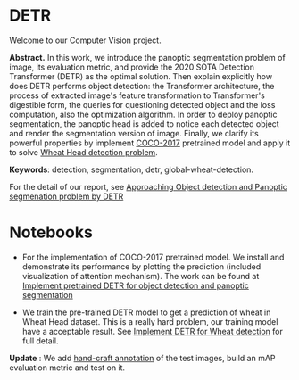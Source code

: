 # DETR 
Welcome to our Computer Vision project.

**Abstract.** In this work, we introduce the panoptic segmentation problem of image, its evaluation metric, and provide the 2020 SOTA Detection Transformer (DETR) as the optimal solution. Then explain explicitly how does DETR performs object detection: the Transformer architecture, the process of extracted image's feature transformation to Transformer's digestible form, the queries for questioning detected object and the loss computation, also the optimization algorithm. In order to deploy panoptic segmentation, the panoptic head is added to notice each detected object and render the segmentation version of image. Finally, we clarify its powerful properties by implement [COCO-2017](https://cocodataset.org/index.htm#download) pretrained model and apply it to solve [Wheat Head detection problem](https://www.kaggle.com/c/global-wheat-detection).

**Keywords**: detection, segmentation, detr, global-wheat-detection.

For the detail of our report, see [Approaching Object detection and Panoptic segmenation problem by DETR](https://github.com/thoconvuive/DETR/blob/main/DETR.pdf)

# Notebooks
+ For the implementation of COCO-2017 pretrained model. We install and demonstrate its performance by plotting the prediction (included visualization of attention mechanism). The work can be found at [Implement pretrained DETR for object detection and panoptic segmentation](https://github.com/thoconvuive/DETR/blob/main/Implement%20pretrained%20DETR%20for%20object%20detection%20and%20panoptic%20segmentation.ipynb)  

+ We train the pre-trained DETR model to get a prediction of wheat in Wheat Head dataset. This is a really hard problem, our training model have a acceptable result. See [Implement DETR for Wheat detection](https://github.com/thoconvuive/DETR/blob/main/Implement%20DETR%20for%20Wheat%20detection.ipynb) for full detail.

**Update** : We add [hand-craft annotation](https://github.com/thoconvuive/DETR/blob/main/_annotations.csv) of the test images, build an mAP evaluation metric and test on it.
